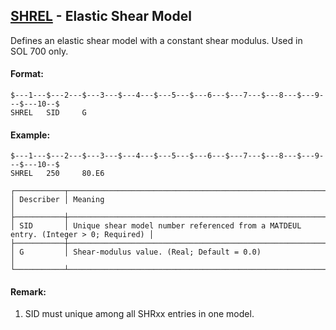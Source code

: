 ## [SHREL](https://nexus.hexagon.com/documentationcenter/bundle/MSC_Nastran_2022.4/page/Nastran_Combined_Book/qrg/bulkqrs/TOC.SHREL.xhtml) - Elastic Shear Model

Defines an elastic shear model with a constant shear modulus. Used in SOL 700 only.

#### Format:

```nastran
$---1---$---2---$---3---$---4---$---5---$---6---$---7---$---8---$---9---$---10--$
SHREL   SID     G                                                               
```

#### Example:

```nastran
$---1---$---2---$---3---$---4---$---5---$---6---$---7---$---8---$---9---$---10--$
SHREL   250     80.E6                                                           
```

```text
┌───────────┬────────────────────────────────────────────────────────────────────────────────────┐
│ Describer │ Meaning                                                                            │
├───────────┼────────────────────────────────────────────────────────────────────────────────────┤
│ SID       │ Unique shear model number referenced from a MATDEUL entry. (Integer > 0; Required) │
├───────────┼────────────────────────────────────────────────────────────────────────────────────┤
│ G         │ Shear-modulus value. (Real; Default = 0.0)                                         │
└───────────┴────────────────────────────────────────────────────────────────────────────────────┘
```

#### Remark:

1. SID must unique among all SHRxx entries in one model.
